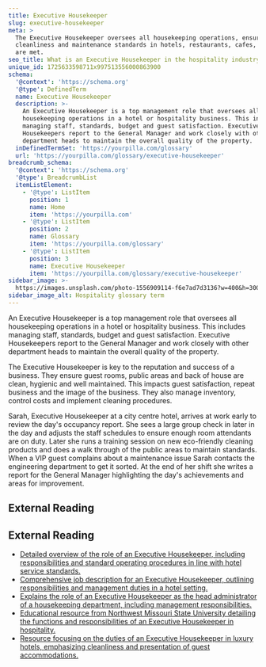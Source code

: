 ```yaml
---
title: Executive Housekeeper
slug: executive-housekeeper
meta: >
  The Executive Housekeeper oversees all housekeeping operations, ensuring
  cleanliness and maintenance standards in hotels, restaurants, cafes, and bars
  are met.
seo_title: What is an Executive Housekeeper in the hospitality industry?
unique_id: 1725633598711x997513556000863900
schema:
  '@context': 'https://schema.org'
  '@type': DefinedTerm
  name: Executive Housekeeper
  description: >-
    An Executive Housekeeper is a top management role that oversees all
    housekeeping operations in a hotel or hospitality business. This includes
    managing staff, standards, budget and guest satisfaction. Executive
    Housekeepers report to the General Manager and work closely with other
    department heads to maintain the overall quality of the property.
  inDefinedTermSet: 'https://yourpilla.com/glossary'
  url: 'https://yourpilla.com/glossary/executive-housekeeper'
breadcrumb_schema:
  '@context': 'https://schema.org'
  '@type': BreadcrumbList
  itemListElement:
    - '@type': ListItem
      position: 1
      name: Home
      item: 'https://yourpilla.com'
    - '@type': ListItem
      position: 2
      name: Glossary
      item: 'https://yourpilla.com/glossary'
    - '@type': ListItem
      position: 3
      name: Executive Housekeeper
      item: 'https://yourpilla.com/glossary/executive-housekeeper'
sidebar_image: >-
  https://images.unsplash.com/photo-1556909114-f6e7ad7d3136?w=400&h=300&fit=crop&auto=format
sidebar_image_alt: Hospitality glossary term
---
```


An Executive Housekeeper is a top management role that oversees all housekeeping operations in a hotel or hospitality business. This includes managing staff, standards, budget and guest satisfaction. Executive Housekeepers report to the General Manager and work closely with other department heads to maintain the overall quality of the property.

The Executive Housekeeper is key to the reputation and success of a business. They ensure guest rooms, public areas and back of house are clean, hygienic and well maintained. This impacts guest satisfaction, repeat business and the image of the business. They also manage inventory, control costs and implement cleaning procedures.

Sarah, Executive Housekeeper at a city centre hotel, arrives at work early to review the day's occupancy report. She sees a large group check in later in the day and adjusts the staff schedules to ensure enough room attendants are on duty. Later she runs a training session on new eco-friendly cleaning products and does a walk through of the public areas to maintain standards. When a VIP guest complains about a maintenance issue Sarah contacts the engineering department to get it sorted. At the end of her shift she writes a report for the General Manager highlighting the day's achievements and areas for improvement.

## External Reading



## External Reading

*   [Detailed overview of the role of an Executive Housekeeper, including responsibilities and standard operating procedures in line with hotel service standards.](https://www.myskillsfuture.gov.sg/content/student/en/preu/world-of-work/occupation/occupation-detail.Executive%20Housekeeper-9387.html)
*   [Comprehensive job description for an Executive Housekeeper, outlining responsibilities and management duties in a hotel setting.](https://setupmyhotel.com/job-description-for-hotels/housekeeping-job-description/executive-housekeeper-ehk-job-description/)
*   [Explains the role of an Executive Housekeeper as the head administrator of a housekeeping department, including management responsibilities.](https://ca.indeed.com/career-advice/finding-a-job/what-does-an-executive-housekeeper-do)
*   [Educational resource from Northwest Missouri State University detailing the functions and responsibilities of an Executive Housekeeper in hospitality.](https://careertraining.nwmissouri.edu/training-programs/executive-housekeeper/)
*   [Resource focusing on the duties of an Executive Housekeeper in luxury hotels, emphasizing cleanliness and presentation of guest accommodations.](https://hospitality-staffing.agency/job/executive-housekeeper/)
